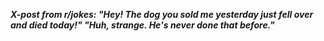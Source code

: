 _**X-post from r/jokes: "Hey! The dog you sold me yesterday just fell over and died today!" "Huh, strange. He's never done that before."**_

